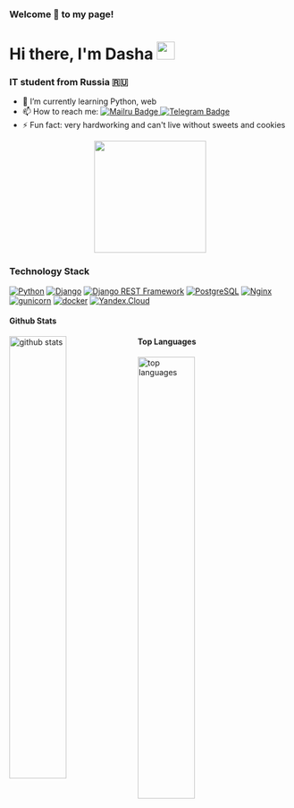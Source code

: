 ### Welcome 👋 to my page!

<h1 align="left">Hi there, I'm Dasha</a> 
<img src="https://github.com/blackcater/blackcater/raw/main/images/Hi.gif" height="32"/></h1>
<h3 align="left">IT student from Russia 🇷🇺</h3>


- 🌱 I’m currently learning Python, web
- 📫 How to reach me: <a href="https://e.mail.ru/compose/?to=striki06@mail.ru" target="_blank">
    <img src="https://img.shields.io/badge/@Mailru-blue?style=for-the-badge&logo=mailru&logoColor=white" alt="Mailru Badge"/>
  </a> <a href="https://t.me/striki23" target="_blank">
    <img src="https://img.shields.io/badge/Telegram-blue?style=for-the-badge&logo=telegram&logoColor=white" alt="Telegram Badge"/>
  </a>
- ⚡ Fun fact: very hardworking and can't live without sweets and cookies
<div id="header" align="center">
<img src="https://media.giphy.com/media/HEURGne9Vj856oivkD/giphy.gif" width="200"/>
</div>
<div id="badges" align="center">
  <img src="https://komarev.com/ghpvc/?username=striki23&style=flat-square&color=blue" alt=""/>
</div>

### Technology Stack
[![Python](https://img.shields.io/badge/-Python-464646?style=flat-square&logo=Python)](https://www.python.org/)
[![Django](https://img.shields.io/badge/-Django-464646?style=flat-square&logo=Django)](https://www.djangoproject.com/)
[![Django REST Framework](https://img.shields.io/badge/-Django%20REST%20Framework-464646?style=flat-square&logo=Django%20REST%20Framework)](https://www.django-rest-framework.org/)
[![PostgreSQL](https://img.shields.io/badge/-PostgreSQL-464646?style=flat-square&logo=PostgreSQL)](https://www.postgresql.org/)
[![Nginx](https://img.shields.io/badge/-NGINX-464646?style=flat-square&logo=NGINX)](https://nginx.org/ru/)
[![gunicorn](https://img.shields.io/badge/-gunicorn-464646?style=flat-square&logo=gunicorn)](https://gunicorn.org/)
[![docker](https://img.shields.io/badge/-Docker-464646?style=flat-square&logo=docker)](https://www.docker.com/)
[![Yandex.Cloud](https://img.shields.io/badge/-Yandex.Cloud-464646?style=flat-square&logo=Yandex.Cloud)](https://cloud.yandex.ru/)

#### Github Stats
<img src="https://github-readme-stats.vercel.app/api?username=striki23&show_icons=true&theme=gotham" alt="github stats" width="45%" align="left"/>

#### Top Languages
<div>
 <img src="https://github-readme-stats.vercel.app/api/top-langs/?username=striki23&layout=compact" alt="top languages" width="45%" align="left"/>
</div>
